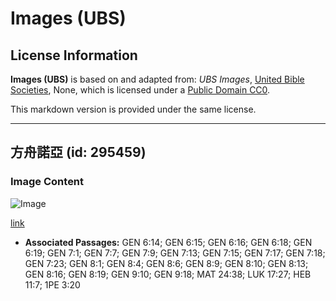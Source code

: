 # Images (UBS)

## License Information

**Images (UBS)** is based on and adapted from: _UBS Images_, [United Bible Societies](https://unitedbiblesocieties.org/), None, which is licensed under a [Public Domain CC0](https://creativecommons.org/public-domain/cc0/).

This markdown version is provided under the same license.



--------------------------------

## 方舟諾亞 (id: 295459)

### Image Content

![Image](https://cdn.aquifer.bible/aquifer-content/resources/Media/WEB-0520_ark_noah.jpg)

[link](https://cdn.aquifer.bible/aquifer-content/resources/Media/WEB-0520_ark_noah.jpg)

* **Associated Passages:** GEN 6:14; GEN 6:15; GEN 6:16; GEN 6:18; GEN 6:19; GEN 7:1; GEN 7:7; GEN 7:9; GEN 7:13; GEN 7:15; GEN 7:17; GEN 7:18; GEN 7:23; GEN 8:1; GEN 8:4; GEN 8:6; GEN 8:9; GEN 8:10; GEN 8:13; GEN 8:16; GEN 8:19; GEN 9:10; GEN 9:18; MAT 24:38; LUK 17:27; HEB 11:7; 1PE 3:20

